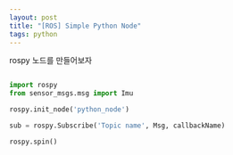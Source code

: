 ```yaml
---
layout: post
title: "[ROS] Simple Python Node"
tags: python
---
```


rospy 노드를 만들어보자

~~~python

import rospy
from sensor_msgs.msg import Imu

rospy.init_node('python_node')

sub = rospy.Subscribe('Topic name', Msg, callbackName)

rospy.spin()

~~~